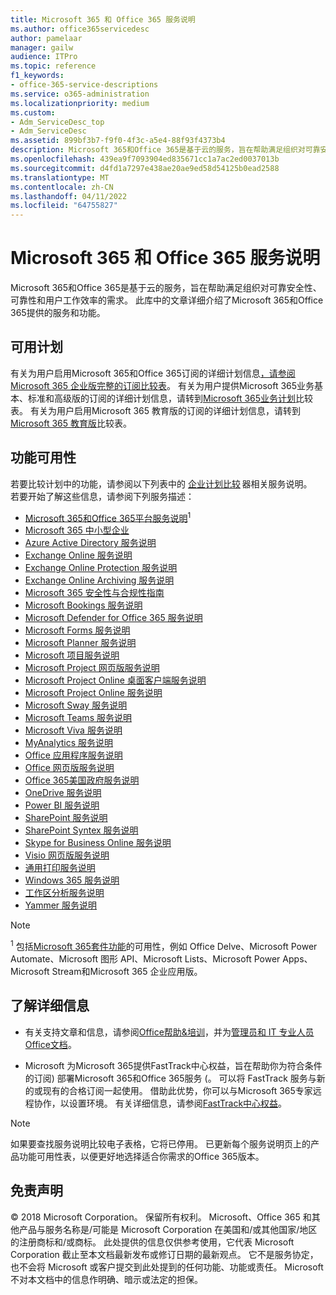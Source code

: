 ```yaml
---
title: Microsoft 365 和 Office 365 服务说明
ms.author: office365servicedesc
author: pamelaar
manager: gailw
audience: ITPro
ms.topic: reference
f1_keywords:
- office-365-service-descriptions
ms.service: o365-administration
ms.localizationpriority: medium
ms.custom:
- Adm_ServiceDesc_top
- Adm_ServiceDesc
ms.assetid: 899bf3b7-f9f0-4f3c-a5e4-88f93f4373b4
description: Microsoft 365和Office 365是基于云的服务，旨在帮助满足组织对可靠安全性、可靠性和用户工作效率的需求。
ms.openlocfilehash: 439ea9f7093904ed835671cc1a7ac2ed0037013b
ms.sourcegitcommit: d4fd1a7297e438ae20ae9ed58d54125b0ead2588
ms.translationtype: MT
ms.contentlocale: zh-CN
ms.lasthandoff: 04/11/2022
ms.locfileid: "64755827"
---
```

# <a name="microsoft-365-and-office-365-service-descriptions"></a>Microsoft 365 和 Office 365 服务说明

Microsoft 365和Office 365是基于云的服务，旨在帮助满足组织对可靠安全性、可靠性和用户工作效率的需求。 此库中的文章详细介绍了Microsoft 365和Office 365提供的服务和功能。

## <a name="available-plans"></a>可用计划

有关为用户启用Microsoft 365和Office 365订阅的详细计划信息[，请参阅Microsoft 365 企业版完整的订阅比较表](https://go.microsoft.com/fwlink/?linkid=2139145)。 有关为用户提供Microsoft 365业务基本、标准和高级版的订阅的详细计划信息，请转到[Microsoft 365业务计划](https://aka.ms/M365BusinessPlans)比较表。 有关为用户启用Microsoft 365 教育版的订阅的详细计划信息，请转到[Microsoft 365 教育版](https://aka.ms/M365EduPlans)比较表。

## <a name="feature-availability"></a>功能可用性

若要比较计划中的功能，请参阅以下列表中的 [企业计划比较](https://www.microsoft.com/en-in/microsoft-365/enterprise/compare-office-365-plans?legRedir=true&CorrelationId=cd322a5e-7b9c-467b-96d7-16b8074b9dda&rtc=1) 器相关服务说明。<br/>
若要开始了解这些信息，请参阅下列服务描述：
  
- [Microsoft 365和Office 365平台服务说明](/office365/servicedescriptions/office-365-platform-service-description/office-365-platform-service-description)<sup>1</sup>
- [Microsoft 365 中小型企业](https://query.prod.cms.rt.microsoft.com/cms/api/am/binary/RWEBAF)
- [Azure Active Directory 服务说明](/office365/servicedescriptions/azure-active-directory)
- [Exchange Online 服务说明](/office365/servicedescriptions/exchange-online-service-description/exchange-online-service-description)
- [Exchange Online Protection 服务说明](/office365/servicedescriptions/exchange-online-protection-service-description/exchange-online-protection-service-description)
- [Exchange Online Archiving 服务说明](/office365/servicedescriptions/exchange-online-archiving-service-description/exchange-online-archiving-service-description)
- [Microsoft 365 安全性与合规性指南](/office365/servicedescriptions/microsoft-365-service-descriptions/microsoft-365-tenantlevel-services-licensing-guidance/microsoft-365-security-compliance-licensing-guidance)
- [Microsoft Bookings 服务说明](/office365/servicedescriptions/microsoft-bookings-service-description)
- [Microsoft Defender for Office 365 服务说明](/office365/servicedescriptions/office-365-advanced-threat-protection-service-description)
- [Microsoft Forms 服务说明](/office365/servicedescriptions/microsoft-forms-service-description)
- [Microsoft Planner 服务说明](/office365/servicedescriptions/project-online-service-description/microsoft-planner-service-description)
- [Microsoft 项目服务说明](/office365/servicedescriptions/project-online-service-description/project-online-service-description)
- [Microsoft Project 网页版服务说明](/office365/servicedescriptions/project-online-service-description/project-web-service-description)
- [Microsoft Project Online 桌面客户端服务说明](/office365/servicedescriptions/project-online-service-description/project-online-desktop-client-service-description)
- [Microsoft Project Online 服务说明](/office365/servicedescriptions/project-online-service-description/microsoft-project-online-service-description)
- [Microsoft Sway 服务说明](/office365/servicedescriptions/microsoft-sway-service-description)
- [Microsoft Teams 服务说明](/office365/servicedescriptions/teams-service-description)
- [Microsoft Viva 服务说明](/office365/servicedescriptions/microsoft-viva-service-description)
- [MyAnalytics 服务说明](/office365/servicedescriptions/mya-service-description)
- [Office 应用程序服务说明](/office365/servicedescriptions/office-applications-service-description/office-applications-service-description)
- [Office 网页版服务说明](/office365/servicedescriptions/office-online-service-description/office-online-service-description)
- [Office 365美国政府服务说明](/office365/servicedescriptions/office-365-platform-service-description/office-365-us-government/office-365-us-government)
- [OneDrive 服务说明](/office365/servicedescriptions/onedrive-for-business-service-description)
- [Power BI 服务说明](/office365/servicedescriptions/power-bi-service-description)
- [SharePoint 服务说明](/office365/servicedescriptions/sharepoint-online-service-description/sharepoint-online-service-description)
- [SharePoint Syntex 服务说明](/office365/servicedescriptions/sharepoint-syntex-service-description/sharepoint-syntex-service-description)
- [Skype for Business Online 服务说明](/office365/servicedescriptions/skype-for-business-online-service-description/skype-for-business-online-service-description)
- [Visio 网页版服务说明](/office365/servicedescriptions/visio-online-service-description/visio-online-service-description)
- [通用打印服务说明](/office365/servicedescriptions/universal-print-service-description/universal-print-service-description)
- [Windows 365 服务说明](/office365/servicedescriptions/windows-365-service-description/windows-365-service-description)
- [工作区分析服务说明](/office365/servicedescriptions/workplace-analytics-service-description)
- [Yammer 服务说明](/office365/servicedescriptions/yammer-service-description/yammer-service-description)

> [!NOTE]
> <sup>1</sup> 包括[Microsoft 365套件功能](/office365/servicedescriptions/office-365-platform-service-description/office-365-suite-features)的可用性，例如 Office Delve、Microsoft Power Automate、Microsoft 图形 API、Microsoft Lists、Microsoft Power Apps、Microsoft Stream和Microsoft 365 企业应用版。

## <a name="learn-more"></a>了解详细信息

- 有关支持文章和信息，请参阅[Office帮助&培训](/office?ui=en-us&rs=en-us&ad=us)，并为[管理员和 IT 专业人员Office文档](/microsoft-365/)。

- Microsoft 为Microsoft 365提供FastTrack中心权益，旨在帮助你为符合条件的订阅) 部署Microsoft 365和Office 365服务 (。 可以将 FastTrack 服务与新的或现有的合格订阅一起使用。 借助此优势，你可以与Microsoft 365专家远程协作，以设置环境。 有关详细信息，请参阅[FastTrack中心权益](/fasttrack/products-and-capabilities#office-365)。 

> [!NOTE]
> 如果要查找服务说明比较电子表格，它将已停用。 已更新每个服务说明页上的产品功能可用性表，以便更好地选择适合你需求的Office 365版本。
  
## <a name="disclaimer"></a>免责声明

&copy; 2018 Microsoft Corporation。 保留所有权利。 Microsoft、Office 365 和其他产品与服务名称是/可能是 Microsoft Corporation 在美国和/或其他国家/地区的注册商标和/或商标。 此处提供的信息仅供参考使用，它代表 Microsoft Corporation 截止至本文档最新发布或修订日期的最新观点。 它不是服务协定，也不会将 Microsoft 或客户提交到此处提到的任何功能、功能或责任。 Microsoft 不对本文档中的信息作明确、暗示或法定的担保。
